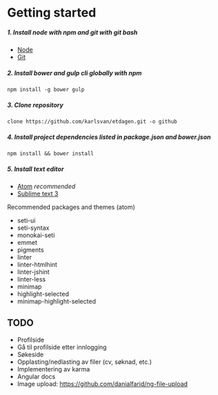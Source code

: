 # Getting started
##### 1. Install node with npm and git with git bash
- [Node](https://nodejs.org/en/ "Node homepage")
- [Git](http://git-scm.com/ "Git Homepage")

##### 2. Install bower and gulp cli globally with npm
`npm install -g bower gulp`

##### 3. Clone repository
`clone https://github.com/karlsvan/etdagen.git -o github`

##### 4. Install project dependencies listed in package.json and bower.json
`npm install && bower install`

##### 5. Install text editor
- [Atom](https://atom.io/ "Atom homepage") _recommended_
- [Sublime text 3](http://www.sublimetext.com/3 "Sublime homepage")

Recommended packages and themes (atom)
- seti-ui
- seti-syntax
- monokai-seti
- emmet
- pigments
- linter
- linter-htmlhint
- linter-jshint
- linter-less
- minimap
- highlight-selected
- minimap-highlight-selected

## TODO
- Profilside
- Gå til profilside etter innlogging
- Søkeside
- Opplasting/nedlasting av filer (cv, søknad, etc.)
- Implementering av karma
- Angular docs
- Image upload: https://github.com/danialfarid/ng-file-upload

